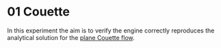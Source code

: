 # 01 Couette

In this experiment the aim is to verify the engine correctly reproduces the analytical solution for the [plane Couette flow](https://en.wikipedia.org/wiki/Couette_flow).
